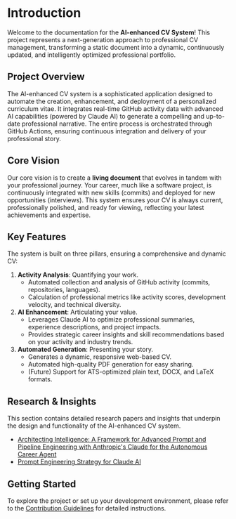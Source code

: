 # Introduction

Welcome to the documentation for the **AI-enhanced CV System**! This project represents a next-generation approach to professional CV management, transforming a static document into a dynamic, continuously updated, and intelligently optimized professional portfolio.

## Project Overview

The AI-enhanced CV system is a sophisticated application designed to automate the creation, enhancement, and deployment of a personalized curriculum vitae. It integrates real-time GitHub activity data with advanced AI capabilities (powered by Claude AI) to generate a compelling and up-to-date professional narrative. The entire process is orchestrated through GitHub Actions, ensuring continuous integration and delivery of your professional story.

## Core Vision

Our core vision is to create a **living document** that evolves in tandem with your professional journey. Your career, much like a software project, is continuously integrated with new skills (commits) and deployed for new opportunities (interviews). This system ensures your CV is always current, professionally polished, and ready for viewing, reflecting your latest achievements and expertise.

## Key Features

The system is built on three pillars, ensuring a comprehensive and dynamic CV:

1.  **Activity Analysis**: Quantifying your work.
    *   Automated collection and analysis of GitHub activity (commits, repositories, languages).
    *   Calculation of professional metrics like activity scores, development velocity, and technical diversity.
2.  **AI Enhancement**: Articulating your value.
    *   Leverages Claude AI to optimize professional summaries, experience descriptions, and project impacts.
    *   Provides strategic career insights and skill recommendations based on your activity and industry trends.
3.  **Automated Generation**: Presenting your story.
    *   Generates a dynamic, responsive web-based CV.
    *   Automated high-quality PDF generation for easy sharing.
    *   (Future) Support for ATS-optimized plain text, DOCX, and LaTeX formats.

## Research & Insights

This section contains detailed research papers and insights that underpin the design and functionality of the AI-enhanced CV system.

*   [Architecting Intelligence: A Framework for Advanced Prompt and Pipeline Engineering with Anthropic's Claude for the Autonomous Career Agent](research/claude-prompt-engineering-framework.md)
*   [Prompt Engineering Strategy for Claude AI](prompt_construction.md)

## Getting Started

To explore the project or set up your development environment, please refer to the [Contribution Guidelines](contributing.md) for detailed instructions.
